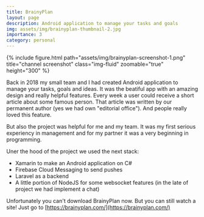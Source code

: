 ```yaml
---
title: BrainyPlan
layout: page
description: Android application to manage your tasks and goals
img: assets/img/brainyplan-thumbnail-2.jpg
importance: 3
category: personal
---
```


{% include figure.html path="assets/img/brainyplan-screenshot-1.png" title="channel screenshot" class="img-fluid" zoomable="true" height="300" %}

Back in 2018 my small team and I had created Android application to manage your tasks, goals and ideas. It was the beatiful app with an amazing design and really helpful features. Every week a user could receive a short article about some famous person. That article was written by our permanent author (yes we had own "editorial office"). And people really loved this feature. 

But also the project was helpful for me and my team. It was my first serious experiency in management and for my partner it was a very beginning in programming. 

Uner the hood of the project we used the next stack:
- Xamarin to make an Android application on C#
- Firebase Cloud Messaging to send pushes 
- Laravel as a backend
- A little portion of NodeJS for some websocket features (in the late of project we had implement a chat)

Unfortunately you can't download BrainyPlan now. But you can still watch a site! Just go to [https://brainyplan.com/](https://brainyplan.com/)
